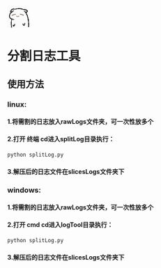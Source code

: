 ![coder farmer](https://raw.githubusercontent.com/llsw/sgoly/dev/doc/sk/img/xixi.gif "0. 0")
#  分割日志工具
## 使用方法
### linux:
#### 1.将需割的日志放入rawLogs文件夹，可一次性放多个
#### 2.打开 终端 cd进入splitLog目录执行：
```Bash  
python splitLog.py
```
#### 3.解压后的日志文件在slicesLogs文件夹下

### windows:
#### 1.将需割的日志放入rawLogs文件夹，可一次性放多个
#### 2.打开 cmd cd进入logTool目录执行：
```Bash  
python splitLog.py
```
#### 3.解压后的日志文件在slicesLogs文件夹下

